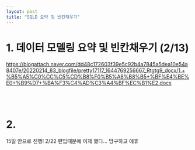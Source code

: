 ```yaml
---
layout: post
title: "SQLD 요약 및 빈칸채우기"
---
```


# 1. 데이터 모델링 요약 및 빈칸채우기 (2/13)
https://blogattach.naver.com/dd48c172603f39e5c92b4a7845a5dea10e54a8407e/20220214_83_blogfile/pretty17117_1644769256667_Rtgtg9_docx/1.+%B5%A5%C0%CC%C5%CD%B8%F0%B5%A8%B8%B5+%BF%E4%BE%E0+%B9%D7+%BA%F3%C4%AD%C3%A4%BF%EC%B1%E2.docx

<br><br>
# 2. 
15일 안으로 진행!
2/22 편입때문에 이제 했다... 방구하고 에휴
